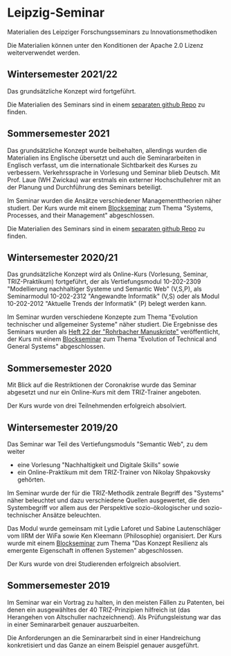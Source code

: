 # Leipzig-Seminar

Materialien des Leipziger Forschungsseminars zu Innovationsmethodiken

Die Materialien können unter den Konditionen der Apache 2.0 Lizenz
weiterverwendet werden.

## Wintersemester 2021/22

Das grundsätzliche Konzept wird fortgeführt. 

Die Materialien des Seminars sind in einem [separaten github
Repo](https://github.com/wumm-project/Seminar-W21) zu finden.

## Sommersemester 2021

Das grundsätzliche Konzept wurde beibehalten, allerdings wurden die
Materialien ins Englische übersetzt und auch die Seminararbeiten in Englisch
verfasst, um die internationale Sichtbarkeit des Kurses zu verbessern.
Verkehrssprache in Vorlesung und Seminar blieb Deutsch. Mit Prof. Laue (WH
Zwickau) war erstmals ein externer Hochschullehrer mit an der Planung und
Durchführung des Seminars beteiligt.

Im Seminar wurden die Ansätze verschiedener Managementtheorien näher studiert.
Der Kurs wurde mit einem
[Blockseminar](http://mint-leipzig.de/2021-07-23/Ankuendigung.pdf) zum Thema
"Systems, Processes, and their Management" abgeschlossen.

Die Materialien des Seminars sind in einem [separaten github
Repo](https://github.com/wumm-project/Seminar-S21) zu finden.

## Wintersemester 2020/21

Das grundsätzliche Konzept wird als Online-Kurs (Vorlesung, Seminar,
TRIZ-Praktikum) fortgeführt, der als Vertiefungsmodul 10-202-2309
"Modellierung nachhaltiger Systeme und Semantic Web" (V,S,P), als Seminarmodul
10-202-2312 "Angewandte Informatik" (V,S) oder als Modul 10-202-2012 "Aktuelle
Trends der Informatik" (P) belegt werden kann.

Im Seminar wurden verschiedene Konzepte zum Thema "Evolution technischer und
allgemeiner Systeme" näher studiert.  Die Ergebnisse des Seminars wurden als
[Heft 22 der "Rohrbacher
Manuskripte"](http://www.dorfwiki.org/wiki.cgi?HansGertGraebe/RohrbacherKreis/RohrbacherManuskripte)
veröffentlicht, der Kurs mit einem
[Blockseminar](http://mint-leipzig.de/2021-02-05/Ankuendigung.pdf) zum Thema
"Evolution of Technical and General Systems" abgeschlossen.

## Sommersemester 2020

Mit Blick auf die Restriktionen der Coronakrise wurde das Seminar abgesetzt
und nur ein Online-Kurs mit dem TRIZ-Trainer angeboten.

Der Kurs wurde von drei Teilnehmenden erfolgreich absolviert.

## Wintersemester 2019/20

Das Seminar war Teil des Vertiefungsmoduls "Semantic Web", zu dem weiter
* eine Vorlesung "Nachhaltigkeit und Digitale Skills" sowie
* ein Online-Praktikum mit dem TRIZ-Trainer von Nikolay Shpakovsky
gehörten.

Im Seminar wurde der für die TRIZ-Methodik zentrale Begriff des "Systems"
näher beleuchtet und dazu verschiedene Quellen ausgewertet, die den
Systembegriff vor allem aus der Perspektive sozio-ökologischer und
sozio-technischer Ansätze beleuchten. 

Das Modul wurde gemeinsam mit Lydie Laforet und Sabine Lautenschläger vom IIRM
der WiFa sowie Ken Kleemann (Philosophie) organisiert.  Der Kurs wurde mit
einem
[Blockseminar](http://www.dorfwiki.org/wiki.cgi?HansGertGraebe/LeipzigerGespraeche/2020-02-07)
zum Thema "Das Konzept Resilienz als emergente Eigenschaft in offenen
Systemen" abgeschlossen.

Der Kurs wurde von drei Studierenden erfolgreich absolviert.

## Sommersemester 2019

Im Seminar war ein Vortrag zu halten, in den meisten Fällen zu Patenten, bei
denen ein ausgewähltes der 40 TRIZ-Prinzipien hilfreich ist (das Herangehen
von Altschuller nachzeichnend). Als Prüfungsleistung war das in einer
Seminararbeit genauer auszuarbeiten.

Die Anforderungen an die Seminararbeit sind in einer Handreichung
konkretisiert und das Ganze an einem Beispiel genauer ausgeführt.


